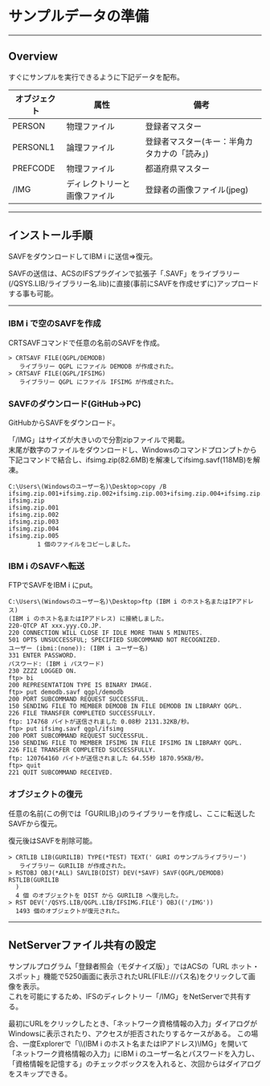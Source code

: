 # サンプルデータの準備

---

## Overview

すぐにサンプルを実行できるように下記データを配布。

|オブジェクト|属性|備考|
|----------|---|---|
|PERSON|物理ファイル|登録者マスター|
|PERSONL1|論理ファイル|登録者マスター(キー：半角カタカナの「読み」)|
|PREFCODE|物理ファイル|都道府県マスター|
|/IMG|ディレクトリーと画像ファイル|登録者の画像ファイル(jpeg)|

***

## インストール手順

SAVFをダウンロードしてIBM i に送信⇒復元。

SAVFの送信は、ACSのIFSプラグインで拡張子「.SAVF」をライブラリー(/QSYS.LIB/ライブラリー名.lib)に直接(事前にSAVFを作成せずに)アップロードする事も可能。

---

### IBM i で空のSAVFを作成

CRTSAVFコマンドで任意の名前のSAVFを作成。

~~~
> CRTSAVF FILE(QGPL/DEMODB)                              
   ライブラリー QGPL にファイル DEMODB が作成された。   
> CRTSAVF FILE(QGPL/IFSIMG)                              
   ライブラリー QGPL にファイル IFSIMG が作成された。  
~~~   
   
### SAVFのダウンロード(GitHub→PC)

GitHubからSAVFをダウンロード。

「/IMG」はサイズが大きいので分割zipファイルで掲載。  
末尾が数字のファイルをダウンロードし、Windowsのコマンドプロンプトから下記コマンドで結合し、ifsimg.zip(82.6MB)を解凍してifsimg.savf(118MB)を解凍。

~~~   
C:\Users\(Windowsのユーザー名)\Desktop>copy /B ifsimg.zip.001+ifsimg.zip.002+ifsimg.zip.003+ifsimg.zip.004+ifsimg.zip.005 ifsimg.zip
ifsimg.zip.001
ifsimg.zip.002
ifsimg.zip.003
ifsimg.zip.004
ifsimg.zip.005
        1 個のファイルをコピーしました。
~~~   

### IBM i のSAVFへ転送

FTPでSAVFをIBM i にput。

~~~   
C:\Users\(Windowsのユーザー名)\Desktop>ftp (IBM i のホスト名またはIPアドレス)
(IBM i のホスト名またはIPアドレス) に接続しました。
220-QTCP AT xxx.yyy.CO.JP.
220 CONNECTION WILL CLOSE IF IDLE MORE THAN 5 MINUTES.
501 OPTS UNSUCCESSFUL; SPECIFIED SUBCOMMAND NOT RECOGNIZED.
ユーザー (ibmi:(none)): (IBM i ユーザー名)
331 ENTER PASSWORD.
パスワード: (IBM i パスワード)
230 ZZZZ LOGGED ON.
ftp> bi
200 REPRESENTATION TYPE IS BINARY IMAGE.
ftp> put demodb.savf qgpl/demodb
200 PORT SUBCOMMAND REQUEST SUCCESSFUL.
150 SENDING FILE TO MEMBER DEMODB IN FILE DEMODB IN LIBRARY QGPL.
226 FILE TRANSFER COMPLETED SUCCESSFULLY.
ftp: 174768 バイトが送信されました 0.08秒 2131.32KB/秒。
ftp> put ifsimg.savf qgpl/ifsimg
200 PORT SUBCOMMAND REQUEST SUCCESSFUL.
150 SENDING FILE TO MEMBER IFSIMG IN FILE IFSIMG IN LIBRARY QGPL.
226 FILE TRANSFER COMPLETED SUCCESSFULLY.
ftp: 120764160 バイトが送信されました 64.55秒 1870.95KB/秒。
ftp> quit
221 QUIT SUBCOMMAND RECEIVED.
~~~   

### オブジェクトの復元

任意の名前(この例では「GURILIB」)のライブラリーを作成し、ここに転送したSAVFから復元。  

復元後はSAVFを削除可能。

~~~   
> CRTLIB LIB(GURILIB) TYPE(*TEST) TEXT(' GURI のサンプルライブラリー') 
   ライブラリー GURILIB が作成された。                                
> RSTOBJ OBJ(*ALL) SAVLIB(DIST) DEV(*SAVF) SAVF(QGPL/DEMODB) RSTLIB(GURILIB
  )                                                                        
  4 個 のオブジェクトを DIST から GURILIB へ復元した。                     
> RST DEV('/QSYS.LIB/QGPL.LIB/IFSIMG.FILE') OBJ(('/IMG'))    
  1493 個のオブジェクトが復元された。                       
~~~


***

## NetServerファイル共有の設定

サンプルプログラム「登録者照会（モダナイズ版）」ではACSの「URL ホット・スポット」機能で5250画面に表示されたURL(FILE://パス名)をクリックして画像を表示。  
これを可能にするため、IFSのディレクトリー「/IMG」をNetServerで共有する。

最初にURLをクリックしたとき、「ネットワーク資格情報の入力」ダイアログがWindowsに表示されたり、アクセスが拒否されたりするケースがある。
この場合、一度Explorerで「\\\\(IBM i のホスト名またはIPアドレス)\IMG」を開いて「ネットワーク資格情報の入力」にIBM i のユーザー名とパスワードを入力し、「資格情報を記憶する」のチェックボックスを入れると、次回からはダイアログをスキップできる。

